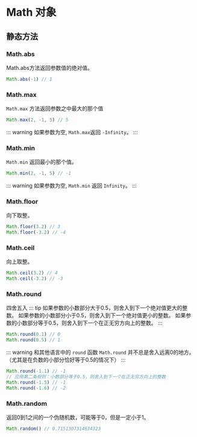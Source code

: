 

# Math 对象

## 静态方法

### Math.abs
Math.abs方法返回参数值的绝对值。
```js
Math.abs(-1) // 1
```

### Math.max
`Math.max` 方法返回参数之中最大的那个值
```js
Math.max(2, -1, 5) // 5
```
::: warning
如果参数为空, `Math.max`返回 `-Infinity`。
:::

### Math.min
`Math.min` 返回最小的那个值。
```js
Math.min(2, -1, 5) // -1
```
::: warning
如果参数为空, `Math.min` 返回 `Infinity`。
:::

### Math.floor
向下取整。
```js
Math.floor(3.2) // 3
Math.floor(-3.2) // -4
```

### Math.ceil
向上取整。
```js
Math.ceil(3.2) // 4
Math.ceil(-3.2) // -3
```

### Math.round
四舍五入
::: tip
如果参数的小数部分大于0.5，则舍入到下一个绝对值更大的整数。
如果参数的小数部分小于0.5，则舍入到下一个绝对值更小的整数。
如果参数的小数部分等于0.5，则舍入到下一个在正无穷方向上的整数。
:::
```js
Math.round(0.1) // 0
Math.round(0.5) // 1
```

::: warning
和其他语言中的 `round` 函数 `Math.round` 并不总是舍入远离0的地方。（尤其是在负数的小部分恰好等于0.5的情况下）
:::
```js
Math.round(-1.1) // -1
// 应用第二条规则：小数部分等于0.5，则舍入到下一个在正无穷方向上的整数
Math.round(-1.5) // -1
Math.round(-1.6) // -2
```

### Math.random
返回0到1之间的一个伪随机数，可能等于0，但是一定小于1。
```js
Math.random() // 0.7151307314634323
```